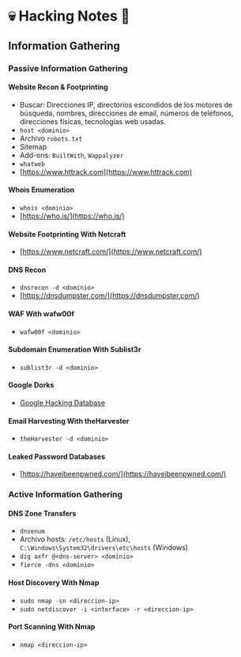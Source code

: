 # 💀 Hacking Notes 📝

## Information Gathering

### Passive Information Gathering
#### Website Recon & Footprinting
  - Buscar: Direcciones IP, directorios escondidos de los motores de búsqueda, nombres, direcciones de email, números de teléfonos, direcciones físicas, tecnologías web usadas.
  - `host <dominio>`
  - Archivo `robots.txt`
  - Sitemap
  - Add-ons: `BuiltWith`, `Wappalyzer`
  - `whatweb`
  - [https://www.httrack.com](https://www.httrack.com)
#### Whois Enumeration
  - `whois <dominio>`
  - [https://who.is/](https://who.is/)
#### Website Footprinting With Netcraft
  - [https://www.netcraft.com/](https://www.netcraft.com/)
#### DNS Recon
  - `dnsrecon -d <dominio>`
  - [https://dnsdumpster.com/](https://dnsdumpster.com/)
#### WAF With wafw00f
  - `wafw00f <dominio>`
#### Subdomain Enumeration With Sublist3r
  - `sublist3r -d <dominio>`
#### Google Dorks
  - [Google Hacking Database](https://www.exploit-db.com/google-hacking-database)
#### Email Harvesting With theHarvester
  - `theHarvester -d <dominio>`
#### Leaked Password Databases
  - [https://haveibeenpwned.com/](https://haveibeenpwned.com/)

### Active Information Gathering
#### DNS Zone Transfers
  - `dnsenum`
  - Archivo hosts: `/etc/hosts` (Linux), `C:\Windows\System32\drivers\etc\hosts` (Windows)
  - `dig axfr @<dns-server> <dominio>`
  - `fierce -dns <dominio>`
#### Host Discovery With Nmap
  - `sudo nmap -sn <direccion-ip>`
  - `sudo netdiscover -i <interface> -r <direccion-ip>`
#### Port Scanning With Nmap
  - `nmap <direccion-ip>`
